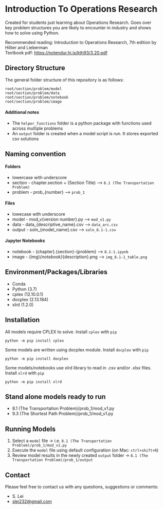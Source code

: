 # Introduction To Operations Research
  Created for students just learning about Operations Research. Goes over key problem structures you are likely to encounter in industry and shows how to solve using Python.

  Recommended reading: Introduction to Operations Research, 7th edition by Hillier and Lieberman <br>
  Textbook pdf: https://notendur.hi.is/kth93/3.20.pdf
  

## Directory Structure

The general folder structure of this repository is as follows:
```
root/section/problem/model
root/section/problem/data
root/section/problem/notebook
root/section/problem/image
```
#### Additional notes
* The  `helper_functions` folder is a python package with functions used across multiple problems
* An `output` folder is created when a model script is run. It stores exported csv solutions  

## Naming convention

#### Folders
* lowercase with underscore
* section - chapter.section + (Section Title) --> `8.1 (The Transportation Problem)`
* problem - prob_{number} --> `prob_1`
 
#### Files
* lowecase with underscore
* model - mod_v{version number}.py --> `mod_v1.py`
* data - data_{descriptive_name}.csv --> `data_arc.csv`
* output - soln_{model_name}.csv --> `soln_8.1-1.csv`

#### Jupyter Notebooks
* notebook - {chapter}.{section}-{problem} --> `8.1-1.ipynb`
* image - {img}_{notebook}_{description}.png --> `img_8.1-1_table.png`
 
## Environment/Packages/Libraries
* Conda
* Python             (3.7)
* cplex              (12.10.0.1)
* docplex            (2.13.184)
* xlrd               (1.2.0)

## Installation
All models require CPLEX to solve. Install `cplex` with `pip`
```
python -m pip install cplex
```
Some models are written using docplex module. Install `docplex` with `pip`
```
python -m pip install docplex
```
Some models/notebooks use xlrd library to read in .csv and/or .xlsx files. Install `xlrd` with `pip`
```
python -m pip install xlrd
```

## Stand alone models ready to run
* 8.1 (The Transportation Problem)/prob_1/mod_v1.py
* 9.3 (The Shortest Path Problem)/prob_1/mod_v1.py

## Running Models
1. Select a `model` file -> i.e. `8.1 (The Transportation Problem)/prob_1/mod_v1.py`
2. Execute the `model` file using default configuration (on Mac: `ctrl+shift+R`)
3. Review model results in the newly created `output` folder -> `8.1 (The Transportation Problem)/prob_1/output`

## Contact
Please feel free to contact us with any questions, suggestions or comments:
* S. Lei
* slei232@gmail.com

